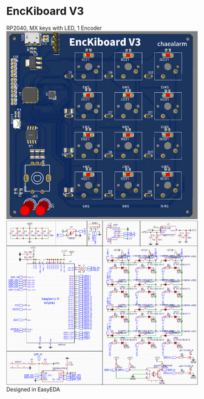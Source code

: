 # EncKiboard V3
RP2040, MX keys with LED, 1 Encoder   
![Alt text](/images/PCB_model.png)   
![Alt text](/images/sch_model.png)
Designed in EasyEDA

